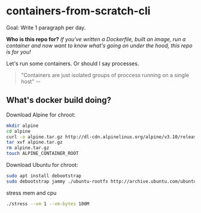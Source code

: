 # containers-from-scratch-cli

Goal: Write 1 paragraph per day.

**Who is this repo for?** _If you've written a Dockerfile, built an image, run a container and now want to know what's going on under the hood, this repo is for you!_ 


Let's run some containers. Or should I say processes. 

> "Containers are just isolated groups of proccess running on a single host" --



## What's docker build doing?

Download Alpine for chroot:

```bash
mkdir alpine
cd alpine
curl -o alpine.tar.gz http://dl-cdn.alpinelinux.org/alpine/v3.10/releases/x86_64/alpine-minirootfs-3.10.0-x86_64.tar.gz
tar xvf alpine.tar.gz
rm alpine.tar.gz
touch ALPINE_CONTAINER_ROOT
```

Download Ubuntu for chroot:

```bash
sudo apt install debootstrap
sudo debootstrap jammy ./ubuntu-rootfs http://archive.ubuntu.com/ubuntu/
```

stress mem and cpu

```bash
./stress --vm 1 --vm-bytes 100M
```
